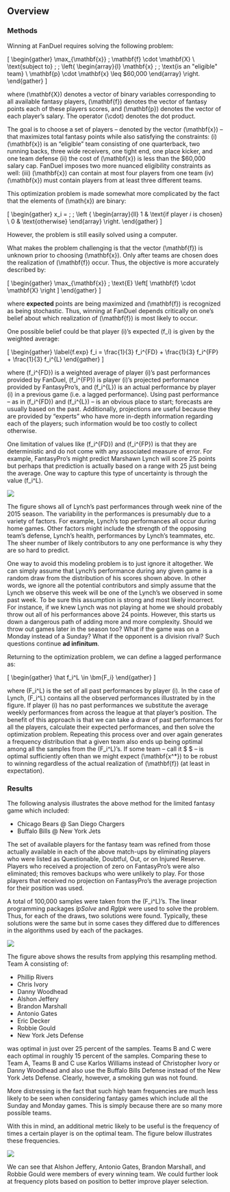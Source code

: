
<!-- README.md is generated from README.Rmd. Please edit that file -->

## Overview

### Methods

Winning at FanDuel requires solving the following problem:

\[
\begin{gather}
\max_{\mathbf{x}} \; \mathbf{f} \cdot \mathbf{X} \\
\text{subject to} \; \; \left\{
    \begin{array}{l}
    \mathbf{x} \; \; \text{is an "eligible" team} \\
    \mathbf{p} \cdot \mathbf{x} \leq \$60,000
    \end{array} \right.
\end{gather}
\]

where \(\mathbf{X}\) denotes a vector of binary variables corresponding
to all available fantasy players, \(\mathbf{f}\) denotes the vector of
fantasy points each of these players scores, and \(\mathbf{p}\) denotes
the vector of each player’s salary. The operator \(\cdot\) denotes the
dot product.

The goal is to choose a set of players – denoted by the vector
\(\mathbf{x}\) – that maximizes total fantasy points while also
satisfying the constraints: (i) \(\mathbf{x}\) is an “eligible” team
consisting of one quarterback, two running backs, three wide receivers,
one tight end, one place kicker, and one team defense (ii) the cost of
\(\mathbf{x}\) is less than the $60,000 salary cap. FanDuel imposes two
more nuanced eligibility constraints as well: (iii) \(\mathbf{x}\) can
contain at most four players from one team (iv) \(\mathbf{x}\) must
contain players from at least three different teams.

This optimization problem is made somewhat more complicated by the fact
that the elements of \(\math{x}\) are binary:

\[
\begin{gather}
x_i = \; \; \left \{
    \begin{array}{ll}
    1 & \text{if player $i$ is chosen} \\
    0 & \text{otherwise}
    \end{array} \right.
\end{gather}
\]

However, the problem is still easily solved using a computer.

What makes the problem challenging is that the vector \(\mathbf{f}\) is
unknown prior to choosing \(\mathbf{x}\). Only after teams are chosen
does the realization of \(\mathbf{f}\) occur. Thus, the objective is
more accurately described by:

\[
\begin{gather}
\max_{\mathbf{x}} \; \text{E} \left[ \mathbf{f} \cdot \mathbf{X} \right ]
\end{gather}
\]

where **expected** points are being maximized and \(\mathbf{f}\) is
recognized as being stochastic. Thus, winning at FanDuel depends
critically on one’s belief about which realization of \(\mathbf{f}\) is
most likely to occur.

One possible belief could be that player \(i\)’s expected \(f_i\) is
given by the weighted average:

\[
\begin{gather}
\label{f.exp}
f_i = \frac{1}{3} f_i^{FD} + \frac{1}{3} f_i^{FP} + \frac{1}{3} f_i^{L}
\end{gather}
\]

where \(f_i^{FD}\) is a weighted average of player \(i\)’s past
performances provided by FanDuel, \(f_i^{FP}\) is player \(i\)’s
projected performance provided by FantasyPro’s, and \(f_i^{L}\) is an
actual performance by player \(i\) in a previous game (i.e. a lagged
performance). Using past performance – as in \(f_i^{FD}\) and
\(f_i^{L}\) – is an obvious place to start; forecasts are usually based
on the past. Additionally, projections are useful because they are
provided by “experts” who have more in-depth information regarding each
of the players; such information would be too costly to collect
otherwise.

One limitation of values like \(f_i^{FD}\) and \(f_i^{FP}\) is that they
are deterministic and do not come with any associated measure of error.
For example, FantasyPro’s might predict Marshawn Lynch will score 25
points but perhaps that prediction is actually based on a range with 25
just being the average. One way to capture this type of uncertainty is
through the value \(f_i^L\).

![](rmd/figures/beast_mode.png)<!-- -->

The figure  shows all of Lynch’s past performances through week nine of
the 2015 season. The variability in the performances is presumably due
to a variety of factors. For example, Lynch’s top performances all occur
during home games. Other factors might include the strength of the
opposing team’s defense, Lynch’s health, performances by Lynch’s
teammates, etc. The sheer number of likely contributors to any one
performance is why they are so hard to predict.

One way to avoid this modeling problem is to just ignore it altogether.
We can simply assume that Lynch’s performance during any given game is a
random draw from the distribution of his scores shown above. In other
words, we ignore all the potential contributors and simply assume that
the Lynch we observe this week will be one of the Lynch’s we observed in
some past week. To be sure this assumption is strong and most likely
incorrect. For instance, if we knew Lynch was not playing at home we
should probably throw out all of his performances above 24 points.
However, this starts us down a dangerous path of adding more and more
complexity. Should we throw out games later in the season too? What if
the game was on a Monday instead of a Sunday? What if the opponent is a
division rival? Such questions continue **ad infinitum**.

Returning to the optimization problem, we can define a lagged
performance as:

\[
\begin{gather}
\hat f_i^L \in \bm{F_i}
\end{gather}
\]

where \(F_i^L\) is the set of all past performances by player \(i\). In
the case of Lynch, \(F_i^L\) contains all the observed performances
illustrated by in the figure. If player \(i\) has no past performances
we substitute the average weekly performances from across the league at
that player’s position. The benefit of this approach is that we can take
a draw of past performances for all the players, calculate their
expected performances, and then solve the optimization problem.
Repeating this process over and over again generates a frequency
distribution that a given team also ends up being optimal among all the
samples from the \(F_i^L\)’s. If some team – call it $ $ – is optimal
sufficiently often than we might expect \(\mathbf{x^*}\) to be robust to
winning regardless of the actual realization of \(\mathbf{f}\) (at least
in expectation).

### Results

The following analysis illustrates the above method for the limited
fantasy game which included:

  - Chicago Bears @ San Diego Chargers
  - Buffalo Bills @ New York Jets

The set of available players for the fantasy team was refined from those
actually available in each of the above match-ups by eliminating players
who were listed as Questionable, Doubtful, Out, or on Injured Reserve.
Players who received a projection of zero on FantasyPro’s were also
eliminated; this removes backups who were unlikely to play. For those
players that received no projection on FantasyPro’s the average
projection for their position was used.

A total of 100,000 samples were taken from the \(F_i^L\)’s. The linear
programming packages *lpSolve* and *Rglpk* were used to solve the
problem. Thus, for each of the draws, two solutions were found.
Typically, these solutions were the same but in some cases they differed
due to differences in the algorithms used by each of the packages.

![](rmd/figures/team_freq_intro.png)<!-- -->

The figure above shows the results from applying this resampling method.
Team A consisting of:

  - Phillip Rivers
  - Chris Ivory
  - Danny Woodhead
  - Alshon Jeffery
  - Brandon Marshall
  - Antonio Gates
  - Eric Decker
  - Robbie Gould
  - New York Jets Defense

was optimal in just over 25 percent of the samples. Teams B and C were
each optimal in roughly 15 percent of the samples. Comparing these to
Team A, Teams B and C use Karlos Williams instead of Christopher Ivory
or Danny Woodhead and also use the Buffalo Bills Defense instead of the
New York Jets Defense. Clearly, however, a smoking gun was not found.

More distressing is the fact that such high team frequencies are much
less likely to be seen when considering fantasy games which include all
the Sunday and Monday games. This is simply because there are so many
more possible teams.

With this in mind, an additional metric likely to be useful is the
frequency of times a certain player is on the optimal team. The figure
below illustrates these frequencies.

![](rmd/figures/player_freq_intro.png)<!-- -->

We can see that Alshon Jeffery, Antonio Gates, Brandon Marshall, and
Robbie Gould were members of every winning team. We could further look
at frequency plots based on position to better improve player selection.
